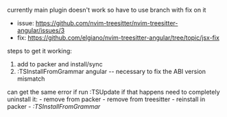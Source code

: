 currently main plugin doesn't work so have to use branch with fix on it

- issue: https://github.com/nvim-treesitter/nvim-treesitter-angular/issues/3
- fix: https://github.com/elgiano/nvim-treesitter-angular/tree/topic/jsx-fix

steps to get it working:

1. add to packer and install/sync
2. :TSInstallFromGrammar angular -- necessary to fix the ABI version mismatch

can get the same error if run :TSUpdate
if that happens need to completely uninstall it: - remove from packer - remove from treesitter - reinstall in packer - _:TSInstallFromGrammar_
